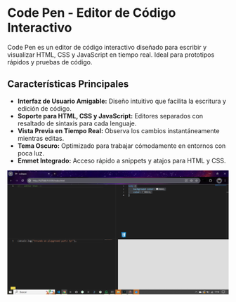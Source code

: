 # Code Pen - Editor de Código Interactivo

Code Pen es un editor de código interactivo diseñado para escribir y visualizar HTML, CSS y JavaScript en tiempo real. Ideal para prototipos rápidos y pruebas de código.

## Características Principales

- **Interfaz de Usuario Amigable:** Diseño intuitivo que facilita la escritura y edición de código.
- **Soporte para HTML, CSS y JavaScript:** Editores separados con resaltado de sintaxis para cada lenguaje.
- **Vista Previa en Tiempo Real:** Observa los cambios instantáneamente mientras editas.
- **Tema Oscuro:** Optimizado para trabajar cómodamente en entornos con poca luz.
- **Emmet Integrado:** Acceso rápido a snippets y atajos para HTML y CSS.


<img src="codepen.png">
